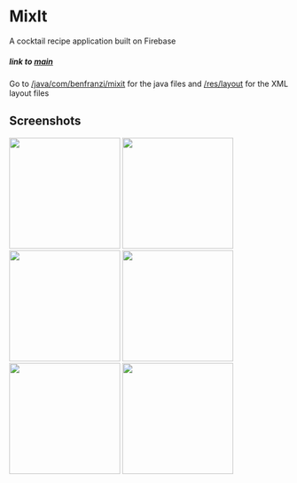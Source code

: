 # MixIt
A cocktail recipe application built on Firebase

##### link to [main](https://github.com/BenFranzi/mixit/tree/master/src/app/src/main)
Go to [/java/com/benfranzi/mixit](https://github.com/BenFranzi/mixit/tree/master/src/app/src/main/java/com/benfranzi/mixit) for the java files and [/res/layout](https://github.com/BenFranzi/mixit/tree/master/src/app/src/main/res/layout) for the XML layout files


## Screenshots
<img src="https://i.imgur.com/hbDBDM0.jpg" width="200"/>
<img src="https://i.imgur.com/HJW0aTS.jpg" width="200"/>
<img src="https://i.imgur.com/UAOP4P8.jpg" width="200"/>
<img src="https://i.imgur.com/QDgbe9s.jpg" width="200"/>
<img src="https://i.imgur.com/ARuhoWV.jpg" width="200"/>
<img src="https://i.imgur.com/wYnSBJl.jpg" width="200"/>


